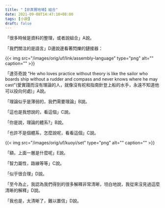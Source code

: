 ```yaml
---
title: "【非真實地場】組合"
date: 2021-09-08T14:47:18+08:00
tags: [小說]
draft: false
---
```


「很多時候是資料的整理，或者說組合」A說。

「我們關注的是語言」D邊說邊看著閃爍的鏈接器：

{{< img src="/images/orig/uf/link/assembly-language" type="png" alt="" caption="" >}}

「達芬奇說 "He who loves practice without theory is like the sailor who boards ship without a rudder and compass and never knows where he may cast"(愛實踐而沒有理論的人，就像沒有舵和指南針登上船的水手，永遠不知道他可以投向何處)」A說。

「理論似乎是薄弱的，我們需要理論」B說。

「這也是我想說的，看這個」C說。

「你是說，理論的體系?」B說。

「也許不是個體系，怎麼說呢，看看這個」C說。

{{< img src="/images/orig/uf/kuoyi/set" type="png" alt="" caption="" >}}

「額，上面一層是什麼呢」E說。

「智力屬性，路線等等」C說。

「似乎很合理」D說。

「至今為止，我認為我們得到的很多解釋非常清晰，坦白地說，我從來沒見過這麼清晰的解釋」D說。

「我也是，太清晰了，難以置信」D說。